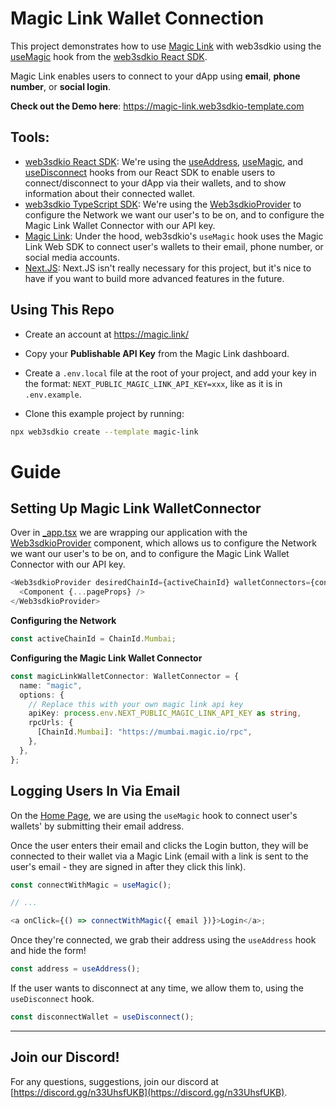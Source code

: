 # Magic Link Wallet Connection

This project demonstrates how to use [Magic Link](https://magic.link/) with web3sdkio using the [useMagic](https://docs.web3sdk.io/react/react.usemagic) hook from the [web3sdkio React SDK](https://docs.web3sdk.io/react).

Magic Link enables users to connect to your dApp using **email**, **phone number**, or **social login**.

**Check out the Demo here**: https://magic-link.web3sdkio-template.com

## Tools:

- [web3sdkio React SDK](https://docs.web3sdk.io/react): We're using the [useAddress](https://docs.web3sdk.io/react/react.useaddress), [useMagic](https://docs.web3sdk.io/react/react.usemagic), and [useDisconnect](https://docs.web3sdk.io/react/react.usedisconnect) hooks from our React SDK to enable users to connect/disconnect to your dApp via their wallets, and to show information about their connected wallet.
- [web3sdkio TypeScript SDK](https://docs.web3sdk.io/typescript): We're using the [Web3sdkioProvider](https://docs.web3sdk.io/react) to configure the Network we want our user's to be on, and to configure the Magic Link Wallet Connector with our API key.
- [Magic Link](https://magic.link/): Under the hood, web3sdkio's `useMagic` hook uses the Magic Link Web SDK to connect user's wallets to their email, phone number, or social media accounts.
- [Next.JS](https://nextjs.org/): Next.JS isn't really necessary for this project, but it's nice to have if you want to build more advanced features in the future.

## Using This Repo

- Create an account at https://magic.link/

- Copy your **Publishable API Key** from the Magic Link dashboard.

- Create a `.env.local` file at the root of your project, and add your key in the format: `NEXT_PUBLIC_MAGIC_LINK_API_KEY=xxx`, like as it is in `.env.example`.

- Clone this example project by running:

```bash
npx web3sdkio create --template magic-link
```

# Guide

## Setting Up Magic Link WalletConnector

Over in [_app.tsx](./pages/_app.tsx) we are wrapping our application with the [Web3sdkioProvider](https://docs.web3sdk.io/react) component, which allows us to configure the Network we want our user's to be on, and to configure the Magic Link Wallet Connector with our API key.

```ts
<Web3sdkioProvider desiredChainId={activeChainId} walletConnectors={connectors}>
  <Component {...pageProps} />
</Web3sdkioProvider>
```

**Configuring the Network**

```ts
const activeChainId = ChainId.Mumbai;
```

**Configuring the Magic Link Wallet Connector**

```ts
const magicLinkWalletConnector: WalletConnector = {
  name: "magic",
  options: {
    // Replace this with your own magic link api key
    apiKey: process.env.NEXT_PUBLIC_MAGIC_LINK_API_KEY as string,
    rpcUrls: {
      [ChainId.Mumbai]: "https://mumbai.magic.io/rpc",
    },
  },
};
```

## Logging Users In Via Email

On the [Home Page](./pages/index.tsx), we are using the `useMagic` hook to connect user's wallets' by submitting their email address.

Once the user enters their email and clicks the Login button, they will be connected to their wallet via a Magic Link (email with a link is sent to the user's email - they are signed in after they click this link).

```ts
const connectWithMagic = useMagic();

// ...

<a onClick={() => connectWithMagic({ email })}>Login</a>;
```

Once they're connected, we grab their address using the `useAddress` hook and hide the form!

```ts
const address = useAddress();
```

If the user wants to disconnect at any time, we allow them to, using the `useDisconnect` hook.

```ts
const disconnectWallet = useDisconnect();
```

---

## Join our Discord!

For any questions, suggestions, join our discord at [https://discord.gg/n33UhsfUKB](https://discord.gg/n33UhsfUKB).
